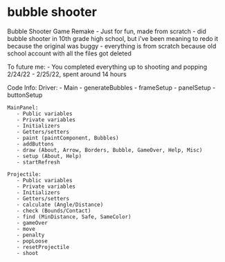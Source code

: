 # bubble shooter
 Bubble Shooter Game Remake
    - Just for fun, made from scratch
    - did bubble shooter in 10th grade high school, but i've been meaning to redo it because the original was buggy
    - everything is from scratch because old school account with all the files got deleted

 To future me:
    - You completed everything up to shooting and popping 2/24/22 - 2/25/22, spent around 14 hours

 Code Info:
    Driver:
       - Main
       - generateBubbles
       - frameSetup
       - panelSetup
       - buttonSetup

    MainPanel:
       - Public variables
       - Private variables
       - Initializers
       - Getters/setters
       - paint (paintComponent, Bubbles)
       - addButtons
       - draw (About, Arrow, Borders, Bubble, GameOver, Help, Misc)
       - setup (About, Help)
       - startRefresh

    Projectile:
       - Public variables
       - Private variables
       - Initializers
       - Getters/setters
       - calculate (Angle/Distance)
       - check (Bounds/Contact)
       - find (MinDistance, Safe, SameColor)
       - gameOver
       - move
       - penalty
       - popLoose
       - resetProjectile
       - shoot